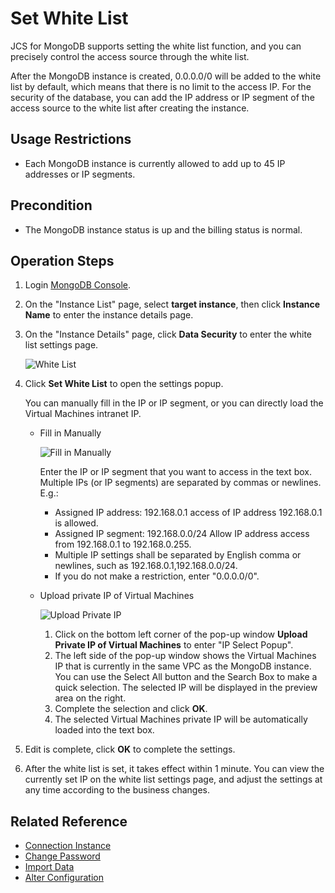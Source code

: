 # Set White List

JCS for MongoDB supports setting the white list function, and you can precisely control the access source through the white list.

After the MongoDB instance is created, 0.0.0.0/0 will be added to the white list by default, which means that there is no limit to the access IP. For the security of the database, you can add the IP address or IP segment of the access source to the white list after creating the instance.

## Usage Restrictions
- Each MongoDB instance is currently allowed to add up to 45 IP addresses or IP segments.

## Precondition
- The MongoDB instance status is up and the billing status is normal.

## Operation Steps
1. Login [MongoDB Console](https://mongodb-console.jdcloud.com/mongodb).
2. On the "Instance List" page, select **target instance**, then click **Instance Name** to enter the instance details page.
3. On the "Instance Details" page, click **Data Security** to enter the white list settings page.

   ![White List](https://github.com/jdcloudcom/cn/blob/master/image/mongodb/mongo-008.png)
4. Click **Set White List** to open the settings popup.	

   You can manually fill in the IP or IP segment, or you can directly load the Virtual Machines intranet IP.
   
   - Fill in Manually
      
     ![Fill in Manually](https://github.com/jdcloudcom/cn/blob/master/image/mongodb/mongo-004.png)

     Enter the IP or IP segment that you want to access in the text box. Multiple IPs (or IP segments) are separated by commas or newlines. E.g.:
     - Assigned IP address: 192.168.0.1 access of IP address 192.168.0.1 is allowed.
     - Assigned IP segment: 192.168.0.0/24 Allow IP address access from 192.168.0.1 to 192.168.0.255.
     - Multiple IP settings shall be separated by English comma or newlines, such as 192.168.0.1,192.168.0.0/24.
     - If you do not make a restriction, enter "0.0.0.0/0".
   
   - Upload private IP of Virtual Machines
   
     ![Upload Private IP](https://github.com/jdcloudcom/cn/blob/master/image/mongodb/mongo-005.png)
  
     1. Click on the bottom left corner of the pop-up window **Upload Private IP of Virtual Machines** to enter "IP Select Popup".
     2. The left side of the pop-up window shows the Virtual Machines IP that is currently in the same VPC as the MongoDB instance. You can use the Select All button and the Search Box to make a quick selection. The selected IP will be displayed in the preview area on the right.
     3. Complete the selection and click **OK**.
     4. The selected Virtual Machines private IP will be automatically loaded into the text box.
      
5. Edit is complete, click **OK** to complete the settings.
6. After the white list is set, it takes effect within 1 minute. You can view the currently set IP on the white list settings page, and adjust the settings at any time according to the business changes.
		
		
## Related Reference
- [Connection Instance](Connect-Instance.md)
- [Change Password](../Operation-Guide/Account-Management/Reset-Password.md)
- [Import Data](Import-Data.md)
- [Alter Configuration](../Operation-Guide/Instance-Management/Modify-Instance-Spec.md)
